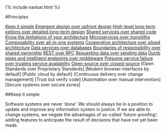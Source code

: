 {% include navbar.html %}

#Principles

[Keep it simple](#keep-it-simple)
[Emergent design over upfront design](#emergent-design-over-upfront-design)
[High-level long-term options over detailed long-term design](#High-level-long-term-options-over-detailed-long-term-design)
[Shared services over shared code](#Shared-services-over-shared-code)
[Know the limitations of your architecture](#Know-the-limitations-of-your-architecture)
[Microservices over monoliths](#Microservices-over-monoliths)
[Composability over all-in-one systems](#Composability-over-all-in-one-systems)
[Cooperative architecture over siloed architecture](#Cooperative-architecture-over-siloed-architecture)
[Data services over databases](#Data-services-over-databases)
[Boundaries of responsibility over shared ownership](#Boundaries-of-responsibility-over-shared-ownership)
[REST over RPC](#REST-over-RPC)
[Requesting data over sending data](#Requesting-data-over-sending-data)
[Dumb pipes and intelligent endpoints over middleware](#Dumb-pipes-and-intelligent-endpoints-over-middleware)
[Presume service failure over trusting service availability](#Presume-service-failure-over-trusting-service-availability)
[Open-source over closed-source](#Open-source-over-closed-source)
[Open Standards over Proprietary Standards]
[Modern browser interfaces by default]
[Public cloud by default]
[Continuous delivery over change management]
[Trust but verify code]
[Automation over manual intervention]
[Secure systems over secure zones]










##Keep it simple

Software systems are never ‘done’. We should always be in a position to update and improve any information system in justice. If we are able to change systems, we negate the advantages of so-called ‘future-proofing’: adding features to anticipate the result of decisions that have not yet been made. 

